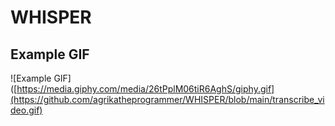 # WHISPER

## Example GIF

![Example GIF]([https://media.giphy.com/media/26tPplM06tiR6AghS/giphy.gif](https://github.com/agrikatheprogrammer/WHISPER/blob/main/transcribe_video.gif)
